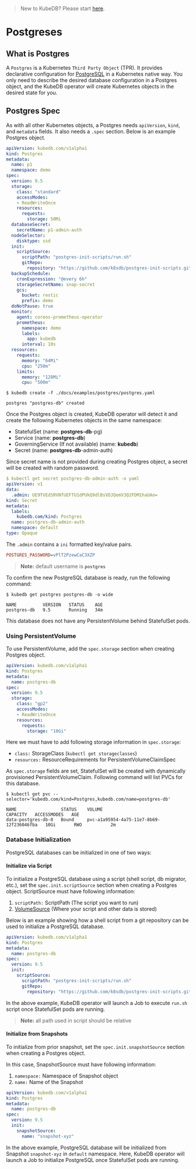 > New to KubeDB? Please start [here](/docs/tutorial.md).

# Postgreses

## What is Postgres
A `Postgres` is a Kubernetes `Third Party Object` (TPR). It provides declarative configuration for [PostgreSQL](https://www.postgresql.org/) in a Kubernetes native way. You only need to describe the desired database configuration in a Postgres object, and the KubeDB operator will create Kubernetes objects in the desired state for you.

## Postgres Spec
As with all other Kubernetes objects, a Postgres needs `apiVersion`, `kind`, and `metadata` fields. It also needs a `.spec` section. Below is an example Postgres object.

```yaml
apiVersion: kubedb.com/v1alpha1
kind: Postgres
metadata:
  name: p1
  namespace: demo
spec:
  version: 9.5
  storage:
    class: "standard"
    accessModes:
    - ReadWriteOnce
    resources:
      requests:
        storage: 50Mi
  databaseSecret:
    secretName: p1-admin-auth
  nodeSelector:
    disktype: ssd
  init:
    scriptSource:
      scriptPath: "postgres-init-scripts/run.sh"
      gitRepo:
        repository: "https://github.com/k8sdb/postgres-init-scripts.git"
  backupSchedule:
    cronExpression: "@every 6h"
    storageSecretName: snap-secret
    gcs:
      bucket: restic
      prefix: demo
  doNotPause: true
  monitor:
    agent: coreos-prometheus-operator
    prometheus:
      namespace: demo
      labels:
        app: kubedb
      interval: 10s
  resources:
    requests:
      memory: "64Mi"
      cpu: "250m"
    limits:
      memory: "128Mi"
      cpu: "500m"
```

```console
$ kubedb create -f ./docs/examples/postgres/postgres.yaml

postgres "postgres-db" created
```

Once the Postgres object is created, KubeDB operator will detect it and create the following Kubernetes objects in the same namespace:
* StatefulSet (name: **postgres-db**-pg)
* Service (name: **postgres-db**)
* GoverningService (If not available) (name: **kubedb**)
* Secret (name: **postgres-db**-admin-auth)

Since secret name is not provided during creating Postgres object, a secret will be created with random password.

```yaml
$ kubectl get secret postgres-db-admin-auth -o yaml
apiVersion: v1
data:
  .admin: UE9TVEdSRVNfUEFTU1dPUkQ9dlBsVDJQemV3Q2FDM1haUAo=
kind: Secret
metadata:
  labels:
    kubedb.com/kind: Postgres
  name: postgres-db-admin-auth
  namespace: default
type: Opaque
```

The `.admin` contains a `ini` formatted key/value pairs. 

```ini
POSTGRES_PASSWORD=vPlT2PzewCaC3XZP
```
> **Note:** default username is **`postgres`**

To confirm the new PostgreSQL database is ready, run the following command:

```console
$ kubedb get postgres postgres-db -o wide

NAME          VERSION   STATUS    AGE
postgres-db   9.5       Running   34m
```

This database does not have any PersistentVolume behind StatefulSet pods.


### Using PersistentVolume
To use PersistentVolume, add the `spec.storage` section when creating Postgres object.

```yaml
apiVersion: kubedb.com/v1alpha1
kind: Postgres
metadata:
  name: postgres-db
spec:
  version: 9.5
  storage:
    class: "gp2"
    accessModes:
    - ReadWriteOnce
    resources:
      requests:
        storage: "10Gi"
```

Here we must have to add following storage information in `spec.storage`:

* `class:` StorageClass (`kubectl get storageclasses`)
* `resources:` ResourceRequirements for PersistentVolumeClaimSpec

As `spec.storage` fields are set, StatefulSet will be created with dynamically provisioned PersistentVolumeClaim. Following command will list PVCs for this database.

```console
$ kubectl get pvc --selector='kubedb.com/kind=Postgres,kubedb.com/name=postgres-db'

NAME                 STATUS    VOLUME                                     CAPACITY   ACCESSMODES   AGE
data-postgres-db-0   Bound     pvc-a1a95954-4a75-11e7-8b69-12f236046fba   10Gi       RWO           2m
```


### Database Initialization
PostgreSQL databases can be initialized in one of two ways:

#### Initialize via Script
To initialize a PostgreSQL database using a script (shell script, db migrator, etc.), set the `spec.init.scriptSource` section when creating a Postgres object. ScriptSource must have following information:
1. `scriptPath:` ScriptPath (The script you want to run)
2. [VolumeSource](https://kubernetes.io/docs/concepts/storage/volumes/#types-of-volumes) (Where your script and other data is stored)

Below is an example showing how a shell script from a git repository can be used to initialize a PostgreSQL database.

```yaml
apiVersion: kubedb.com/v1alpha1
kind: Postgres
metadata:
  name: postgres-db
spec:
  version: 9.5
  init:
    scriptSource:
      scriptPath: "postgres-init-scripts/run.sh"
      gitRepo:
        repository: "https://github.com/k8sdb/postgres-init-scripts.git"
```

In the above example, KubeDB operator will launch a Job to execute `run.sh` script once StatefulSet pods are running.

> **Note:** all path used in script should be relative

#### Initialize from Snapshots
To initialize from prior snapshot, set the `spec.init.snapshotSource` section when creating a Postgres object.

In this case, SnapshotSource must have following information:
1. `namespace:` Namespace of Snapshot object
2. `name:` Name of the Snapshot

```yaml
apiVersion: kubedb.com/v1alpha1
kind: Postgres
metadata:
  name: postgres-db
spec:
  version: 9.5
  init:
    snapshotSource:
      name: "snapshot-xyz"
```

In the above example, PostgreSQL database will be initialized from Snapshot `snapshot-xyz` in `default` namespace. Here,  KubeDB operator will launch a Job to initialize PostgreSQL once StatefulSet pods are running.
